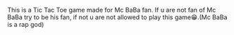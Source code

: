 This is a Tic Tac Toe game made for Mc BaBa fan. If u are not fan of Mc BaBa try to be his fan, if not u are not allowed to play this game😁.(Mc BaBa is a rap god)
